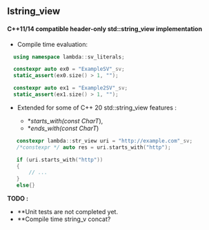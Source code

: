 ## lstring_view

#### C++11/14 compatible header-only **std::string_view** implementation       
  - Compile time evaluation: 
  ```c++
    using namespace lambda::sv_literals;

    constexpr auto ex0 = "ExampleSV"_sv;
    static_assert(ex0.size() > 1, "");

    constexpr auto ex1 = "Example2SV"_sv;
    static_assert(ex1.size() > 1, "");
```

  - Extended for some of C++ 20 std::string_view features :
  
      - **starts_with(const CharT*), 
      - **ends_with(const CharT*) 
 ```c++
    constexpr lambda::str_view uri = "http://example.com"_sv;
    /*constexpr */ auto res = uri.starts_with("http");

    if (uri.starts_with("http"))
    {
        // ...
    }
    else{}
```

**TODO :**
  - **Unit tests are not completed yet.
  - **Compile time string_v concat? 
    

    

    
